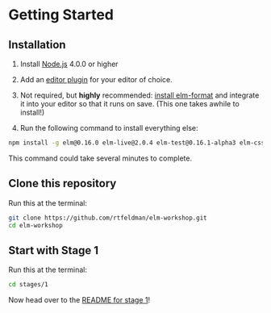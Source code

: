 Getting Started
===============

## Installation

1. Install [Node.js](http://nodejs.org) 4.0.0 or higher

2. Add an [editor plugin](http://elm-lang.org/install#syntax-highlighting) for your editor of choice.

3. Not required, but **highly** recommended: [install elm-format](https://github.com/avh4/elm-format#installation-) and integrate it into your editor so that it runs on save. (This one takes awhile to install!)

4. Run the following command to install everything else:

```bash
npm install -g elm@0.16.0 elm-live@2.0.4 elm-test@0.16.1-alpha3 elm-css@0.4.0
```

This command could take several minutes to complete.

## Clone this repository

Run this at the terminal:

```bash
git clone https://github.com/rtfeldman/elm-workshop.git
cd elm-workshop
```

## Start with Stage 1

Run this at the terminal:

```bash
cd stages/1
```

Now head over to the [README for stage 1](https://github.com/rtfeldman/elm-workshop/tree/master/stages/1)!
